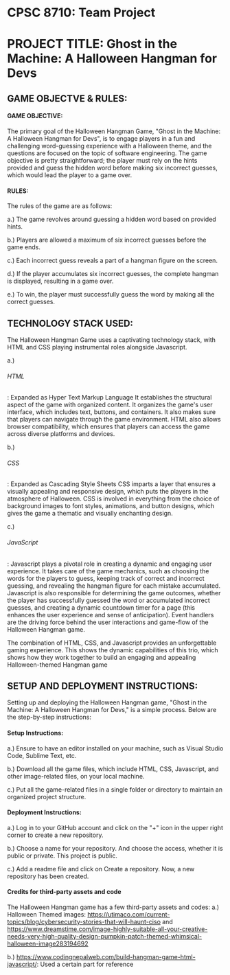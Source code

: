 <h1>CPSC 8710: Team Project</h1>

<h1>PROJECT TITLE: Ghost in the Machine: A Halloween Hangman for Devs</h1>

<h2>GAME OBJECTVE & RULES:</h2>

<h4>GAME OBJECTIVE: </h4>
The primary goal of the Halloween Hangman Game, "Ghost in the Machine: A Halloween Hangman for Devs", is to engage players in a fun and challenging word-guessing experience with a Halloween theme, and the questions are focused on the topic of software engineering. The game objective is pretty straightforward; the player must rely on the hints provided and guess the hidden word before making six incorrect guesses, which would lead the player to a game over.
<h4>RULES: </h4>
The rules of the game are as follows:

a.) The game revolves around guessing a hidden word based on provided hints.

b.) Players are allowed a maximum of six incorrect guesses before the game ends.

c.) Each incorrect guess reveals a part of a hangman figure on the screen.

d.) If the player accumulates six incorrect guesses, the complete hangman is displayed, resulting in a game over.

e.) To win, the player must successfully guess the word by making all the correct guesses.

<h2>TECHNOLOGY STACK USED: </h2>

The Halloween Hangman Game uses a captivating technology stack, with HTML and CSS playing instrumental roles alongside Javascript. 

a.) <h6>HTML</h6>: Expanded as Hyper Text Markup Language It establishes the structural aspect of the game with organized content. It organizes the game's user interface, which includes text, buttons, and containers. It also makes sure that players can navigate through the game environment. HTML also allows browser compatibility, which ensures that players can access the game across diverse platforms and devices. 

b.) <h6>CSS</h6>: Expanded as Cascading Style Sheets CSS imparts a layer that ensures a visually appealing and responsive design, which puts the players in the atmosphere of Halloween. CSS is involved in everything from the choice of background images to font styles, animations, and button designs, which gives the game a thematic and visually enchanting design.

c.) <h6>JavaScript</h6>: Javascript plays a pivotal role in creating a dynamic and engaging user experience. It takes care of the game mechanics, such as choosing the words for the players to guess, keeping track of correct and incorrect guessing, and revealing the hangman figure for each mistake accumulated. Javascript is also responsible for determining the game outcomes, whether the player has successfully guessed the word or accumulated incorrect guesses, and creating a dynamic countdown timer for a page (this enhances the user experience and sense of anticipation). Event handlers are the driving force behind the user interactions and game-flow of the Halloween Hangman game.

The combination of HTML, CSS, and Javascript provides an unforgettable gaming experience. This shows the dynamic capabilities of this trio, which shows how they work together to build an engaging and appealing Halloween-themed Hangman game

<h2>SETUP AND DEPLOYMENT INSTRUCTIONS:</h2>

Setting up and deploying the Halloween Hangman game, "Ghost in the Machine: A Halloween Hangman for Devs," is a simple process. Below are the step-by-step instructions:

<h4>Setup Instructions:</h4> 

a.) Ensure to have an editor installed on your machine, such as Visual Studio Code, Sublime Text, etc.

b.) Download all the game files, which include HTML, CSS, Javascript, and other image-related files, on your local machine.

c.) Put all the game-related files in a single folder or directory to maintain an organized project structure.

<h4>Deployment Instructions:</h4>

a.) Log in to your GitHub account and click on the "+" icon in the upper right corner to create a new repository.

b.) Choose a name for your repository. And choose the access, whether it is public or private. This project is public.

c.) Add a readme file and click on Create a repository. Now, a new repository has been created.


<h4>Credits for third-party assets and code</h4>

The Halloween Hangman game has a few third-party assets and codes:
a.) Halloween Themed images: https://utimaco.com/current-topics/blog/cybersecurity-stories-that-will-haunt-ciso and https://www.dreamstime.com/image-highly-suitable-all-your-creative-needs-very-high-quality-design-pumpkin-patch-themed-whimsical-halloween-image283194692

b.) https://www.codingnepalweb.com/build-hangman-game-html-javascript/: Used a certain part for reference











